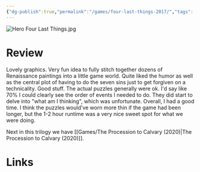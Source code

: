 ```yaml
---
{"dg-publish":true,"permalink":"/games/four-last-things-2017/","tags":["games","streamed"],"created":"2025-06-06","updated":"2025-07-15"}
---
```



![Hero Four Last Things.jpg](/img/user/_sys/Attachments/Hero%20Four%20Last%20Things.jpg)

# Review

Lovely graphics. Very fun idea to fully stitch together dozens of Renaissance paintings into a little game world. Quite liked the humor as well as the central plot of having to do the seven sins just to get forgiven on a technicality. Good stuff. The actual puzzles generally were ok. I'd say like 70% I could clearly see the order of events I needed to do. They did start to delve into "what am I thinking", which was unfortunate. Overall, I had a good time. I think the puzzles would've worn more thin if the game had been longer, but the 1-2 hour runtime was a very nice sweet spot for what we were doing.

Next in this trilogy we have [[Games/The Procession to Calvary (2020)\|The Procession to Calvary (2020)]].

# Links
